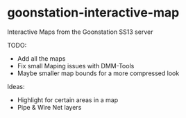 # goonstation-interactive-map
Interactive Maps from the Goonstation SS13 server

TODO:

- Add all the maps
- Fix small Maping issues with DMM-Tools
- Maybe smaller map bounds for a more compressed look

Ideas:

- Highlight for certain areas in a map
- Pipe & Wire Net layers 